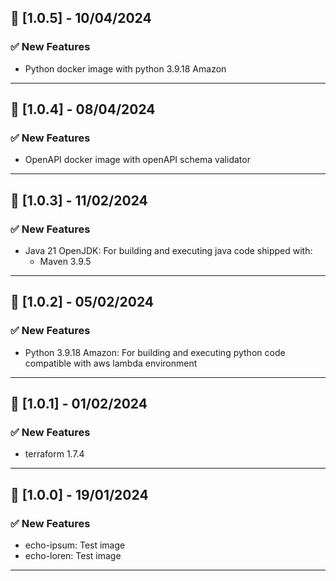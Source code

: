 ## 🚀 [1.0.5] - 10/04/2024

### ✅ New Features

- Python docker image with python 3.9.18 Amazon

---

## 🚀 [1.0.4] - 08/04/2024

### ✅ New Features

- OpenAPI docker image with openAPI schema validator

---

## 🚀 [1.0.3] - 11/02/2024

### ✅ New Features

- Java 21 OpenJDK: For building and executing java code shipped with:
    - Maven 3.9.5

---

## 🚀 [1.0.2] - 05/02/2024

### ✅ New Features

- Python 3.9.18 Amazon: For building and executing python code compatible with aws lambda environment

---

## 🚀 [1.0.1] - 01/02/2024

### ✅ New Features

- terraform 1.7.4

---

## 🚀 [1.0.0] - 19/01/2024

### ✅ New Features

- echo-ipsum: Test image
- echo-loren: Test image

---
